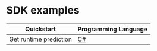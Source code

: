 # SDK examples

| Quickstart | Programming Language |
|--|--|
| Get runtime prediction| [C#](./c#/UsePredictionRuntime/)|